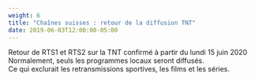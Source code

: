 ```yaml
---
weight: 6
title: "Chaînes suisses : retour de la diffusion TNT"
date: 2019-06-03T12:00:00-05:00
---
```



Retour de RTS1 et RTS2 sur la TNT confirmé à partir du lundi 15 juin 2020
<br />
Normalement, seuls les programmes locaux seront diffusés. 
<br />
Ce qui exclurait les retransmissions sportives, les films et les séries.


